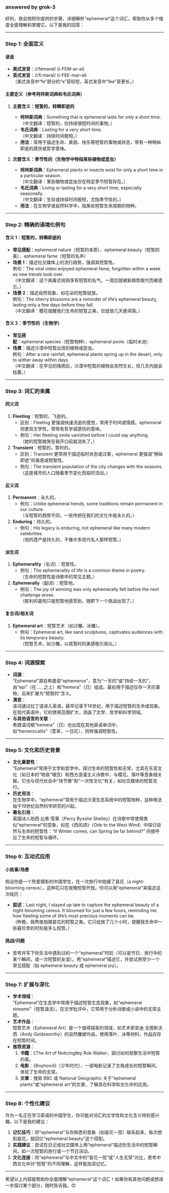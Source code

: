 ### answered by grok-3
好的，我会按照你提供的步骤，详细解析“ephemeral”这个词汇，帮助你从多个维度全面理解和掌握它。以下是我的回答：

---

### Step 1: 全面定义

#### 读音
- **美式发音**：/ɪˈfemərəl/ (i-FEM-ər-əl)
- **英式发音**：/ɪˈfiːmərəl/ (i-FEE-mər-əl)  
  （美式发音中“fe”部分的“e”音较短，英式发音中“fee”音更长。）

#### 主要定义（参考柯林斯词典和韦氏词典）
1. **主要含义：短暂的，转瞬即逝的**
   - **柯林斯词典**：Something that is ephemeral lasts for only a short time.  
     （中文翻译：短暂的，仅持续很短时间的事物。）
   - **韦氏词典**：Lasting for a very short time.  
     （中文翻译：持续时间极短。）
   - **用法**：常用于描述生命、美丽、快乐等短暂的事物或状态，带有一种稍纵即逝的感伤或哲学意味。

2. **次要含义：季节性的（生物学中特指某些植物或昆虫）**
   - **柯林斯词典**：Ephemeral plants or insects exist for only a short time in a particular season.  
     （中文翻译：某些植物或昆虫仅在特定季节短暂存在。）
   - **韦氏词典**：Living or lasting for a very short time, especially seasonally.  
     （中文翻译：生存或持续时间极短，尤指季节性的。）
   - **用法**：在生物学或自然科学中，指某些短暂生命周期的物种。

---

### Step 2: 精确的语境化例句

#### 含义 1：短暂的，转瞬即逝的
- **常见搭配**：ephemeral nature（短暂的本质）、ephemeral beauty（短暂的美）、ephemeral fame（短暂的名声）
- **场景 1**：描述社交媒体上的流行趋势，强调其短暂性。  
  例句：The viral video enjoyed ephemeral fame, forgotten within a week as new trends took over.  
  （中文翻译：这个病毒式视频享有短暂的名气，一周后就被新趋势取代而被遗忘。）
- **场景 2**：描述自然现象，如花朵的短暂绽放。  
  例句：The cherry blossoms are a reminder of life’s ephemeral beauty, lasting only a few days before they fall.  
  （中文翻译：樱花提醒我们生命的短暂之美，仅绽放几天便凋落。）

#### 含义 2：季节性的（生物学）
- **常见搭配**：ephemeral species（短暂物种）、ephemeral pools（临时水池）
- **场景**：描述沙漠中短暂出现的植物或昆虫。  
  例句：After a rare rainfall, ephemeral plants spring up in the desert, only to wither away within days.  
  （中文翻译：在罕见的降雨后，沙漠中短暂的植物会突然生长，但几天内就会枯萎。）

---

### Step 3: 词汇的亲属

#### 同义词
1. **Fleeting**：短暂的，飞逝的。  
   - 区别：Fleeting 更强调快速流逝的感觉，常用于时间或情感。ephemeral 则更具文学性，常带有哲学或感伤的意味。  
   - 例句：Her fleeting smile vanished before I could say anything.  
     （她的短暂微笑在我开口前就消失了。）
2. **Transient**：短暂的，暂时的。  
   - 区别：Transient 更常用于描述临时状态或过客，ephemeral 更强调“稍纵即逝”的美感或短暂性。  
   - 例句：The transient population of the city changes with the seasons.  
     （这座城市的人口随着季节变化而临时流动。）

#### 反义词
1. **Permanent**：永久的。  
   - 例句：Unlike ephemeral trends, some traditions remain permanent in our culture.  
     （与短暂的趋势不同，一些传统在我们的文化中是永久的。）
2. **Enduring**：持久的。  
   - 例句：His legacy is enduring, not ephemeral like many modern celebrities.  
     （他的遗产是持久的，不像许多现代名人那样短暂。）

#### 派生词
1. **Ephemerality**（名词）：短暂性。  
   - 例句：The ephemerality of life is a common theme in poetry.  
     （生命的短暂性是诗歌中的常见主题。）
2. **Ephemerally**（副词）：短暂地。  
   - 例句：The joy of winning was only ephemerally felt before the next challenge arose.  
     （胜利的喜悦只是短暂地感受到，随即下一个挑战出现了。）

#### 复合词/相关词
1. **Ephemeral art**：短暂艺术（如沙雕、冰雕）。  
   - 例句：Ephemeral art, like sand sculptures, captivates audiences with its temporary beauty.  
     （短暂艺术，如沙雕，以其暂时的美感吸引观众。）

---

### Step 4: 词源探索
- **词源**：  
  “Ephemeral”源自希腊语“ephemeros”，意为“一天的”或“持续一天的”，由“epi”（在……之上）和“hemera”（日）组成。最初用于描述仅存一天的事物，后来扩展为“短暂的”含义。
- **演变**：  
  该词通过拉丁语进入英语，最早记录于16世纪，用于描述短暂的生命或现象。在现代英语中，它的使用范围扩大，涵盖了文学、哲学和科学领域。
- **与其他语言的关联**：  
  希腊语词根“hemera”（日）也出现在其他英语单词中，如“hemerocallis”（萱草，一日花），同样强调短暂性。

---

### Step 5: 文化和历史背景
- **文化重要性**：  
  “Ephemeral”常用于文学和哲学中，探讨生命的短暂性和无常，尤其在东亚文化（如日本的“物哀”理念）和西方浪漫主义诗歌中，与樱花、落叶等意象相关联。它也与现代社会中“快节奏”和“一次性文化”有关，如社交媒体的短暂流行。
- **历史用法**：  
  在生物学中，“ephemeral”常用于描述沙漠生态系统中的短暂物种，这种用法始于19世纪自然科学研究的兴起。
- **著名引用**：  
  英国诗人珀西·比希·雪莱（Percy Bysshe Shelley）在诗歌中常使用类似“ephemeral”的意象，如在《西风颂》（Ode to the West Wind）中探讨自然与生命的短暂性：“If Winter comes, can Spring be far behind?” 间接呼应了生命的短暂与循环。

---

### Step 6: 互动式应用
#### 小故事/场景
假设你是一个热爱摄影的中国学生，在一次旅行中拍摄了昙花（a night-blooming cereus），这种花只在夜晚短暂开放。你可以用“ephemeral”来描述这次经历：  
- **叙述**：Last night, I stayed up late to capture the ephemeral beauty of a night-blooming cereus. It bloomed for just a few hours, reminding me how fleeting some of life’s most precious moments can be.  
  （昨晚，我熬夜拍摄昙花的短暂之美。它只绽放了几个小时，提醒我生命中一些最珍贵的时刻是多么短暂。）

#### 挑战/问题
- 思考并写下你生活中遇到过的一个“ephemeral”时刻（可以是节日、旅行中的某个瞬间，或一次短暂的友谊）。用“ephemeral”描述它，并尝试用至少一个常见搭配（如 ephemeral beauty 或 ephemeral joy）。

---

### Step 7: 扩展与深化
- **学术领域**：  
  “Ephemeral”在生态学中常用于描述短暂生态现象，如“ephemeral streams”（短暂溪流）。在文学批评中，它常用于分析诗歌或小说中的无常主题。
- **艺术作品**：  
  短暂艺术（Ephemeral Art）是一个值得探索的领域，如艺术家安迪·戈德斯沃西（Andy Goldsworthy）的自然雕塑作品，使用落叶、冰等材料，作品仅存在短暂时间。
- **推荐资源**：  
  1. **书籍**：《The Art of Noticing》by Rob Walker，探讨如何观察生活中短暂的美。  
  2. **电影**：《Boyhood》（少年时代），一部电影记录了主角成长的短暂瞬间，体现了生命的无常。  
  3. **文章**：搜索 BBC 或 National Geographic 关于“ephemeral plants”或“ephemeral art”的文章，了解其在科学和文化中的应用。

---

### Step 8: 个性化建议
作为一名正在学习英语的中国学生，你可能对词汇的文学性和文化含义特别感兴趣。以下是我的建议：
1. **记忆技巧**：将“ephemeral”与你熟悉的意象（如昙花一现）联系起来，每次想到昙花，就回忆“ephemeral beauty”这个搭配。
2. **实践建议**：尝试在日记或社交媒体上用“ephemeral”描述你生活中的短暂瞬间，如一次短暂的旅行或一个节日活动。
3. **文化连接**：将“ephemeral”与中文中的“昙花一现”或“人生无常”对比，思考中西文化中对“短暂”的不同理解，这样能加深记忆。

---

希望以上内容能帮助你全面理解“ephemeral”这个词汇！如果你有其他问题或想进一步探讨某个部分，随时告诉我。😊